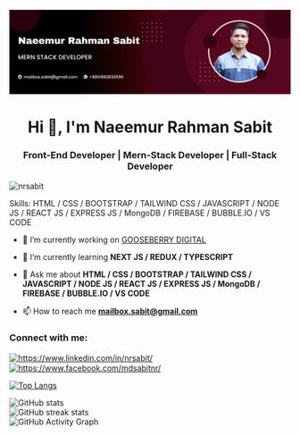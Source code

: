 ![I am a professional MERN Stack Developer](
https://github.com/nrsabit/nrsabit/blob/main/linkedin%20banner.png)

<h1 align="center">Hi 👋, I'm Naeemur Rahman Sabit</h1>
<h3 align="center">Front-End Developer | Mern-Stack Developer | Full-Stack Developer</h3>

<p align="left"> <img src="https://komarev.com/ghpvc/?username=nrsabit&label=Profile%20views&color=0e75b6&style=flat" alt="nrsabit" /> </p>

Skills: HTML / CSS /  BOOTSTRAP / TAILWIND CSS / JAVASCRIPT / NODE JS / REACT JS / EXPRESS JS / MongoDB / FIREBASE / BUBBLE.IO / VS CODE

- 🔭 I’m currently working on [GOOSEBERRY DIGITAL](https://www.gooseberry.digital)

- 🌱 I’m currently learning **NEXT JS / REDUX / TYPESCRIPT**

- 💬 Ask me about **HTML / CSS /  BOOTSTRAP / TAILWIND CSS / JAVASCRIPT / NODE JS / REACT JS / EXPRESS JS / MongoDB / FIREBASE / BUBBLE.IO / VS CODE**

- 📫 How to reach me **mailbox.sabit@gmail.com**

<h3 align="left">Connect with me:</h3>
<p align="left">
<a href="https://linkedin.com/in/https://www.linkedin.com/in/nrsabit/" target="blank"><img align="center" src="https://raw.githubusercontent.com/rahuldkjain/github-profile-readme-generator/master/src/images/icons/Social/linked-in-alt.svg" alt="https://www.linkedin.com/in/nrsabit/" height="30" width="40" /></a>
<a href="https://fb.com/https://www.facebook.com/mdsabitnr/" target="blank"><img align="center" src="https://raw.githubusercontent.com/rahuldkjain/github-profile-readme-generator/master/src/images/icons/Social/facebook.svg" alt="https://www.facebook.com/mdsabitnr/" height="30" width="40" /></a>
</p>


[![Top Langs](https://github-readme-stats.vercel.app/api/top-langs/?username=nrsabit)](https://github.com/anuraghazra/github-readme-stats)

![GitHub stats](https://github-readme-stats.vercel.app/api?username=nrsabit&show_icons=true)  
![GitHub streak stats](https://github-readme-streak-stats.herokuapp.com/?user=nrsabit)  
![GitHub Activity Graph](https://activity-graph.herokuapp.com/graph?username=nrsabit)  

